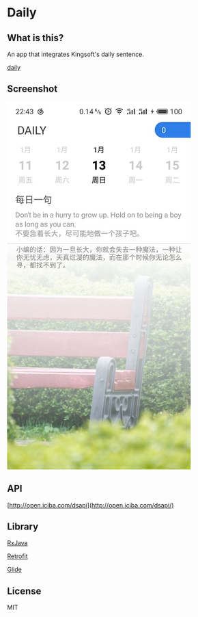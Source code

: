 # Daily

## What is this?

An app that integrates Kingsoft's daily sentence.

[daily](https://android.myapp.com/myapp/detail.htm?apkName=com.buglee.dailysentence)

## Screenshot
![Screenshot](https://github.com/Wiolem/Daily/blob/master/pic/74947973.jpg)

## API

[http://open.iciba.com/dsapi](http://open.iciba.com/dsapi/)

## Library

[RxJava](https://github.com/ReactiveX/RxJava)

[Retrofit](https://github.com/square/retrofit)

[Glide](https://github.com/bumptech/glide)

## License

MIT